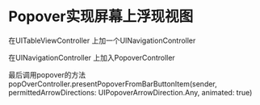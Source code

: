 # Popover实现屏幕上浮现视图

在UITableViewController 上加一个UINavigationController

在UINavigationController 上加入PopoverController

最后调用popover的方法
popOverController.presentPopoverFromBarButtonItem(sender, permittedArrowDirections: UIPopoverArrowDirection.Any, animated: true)
